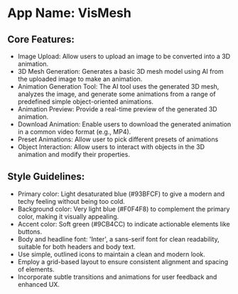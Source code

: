 # **App Name**: VisMesh

## Core Features:

- Image Upload: Allow users to upload an image to be converted into a 3D animation.
- 3D Mesh Generation: Generates a basic 3D mesh model using AI from the uploaded image to make an animation.
- Animation Generation Tool: The AI tool uses the generated 3D mesh, analyzes the image, and generate some animations from a range of predefined simple object-oriented animations.
- Animation Preview: Provide a real-time preview of the generated 3D animation.
- Download Animation: Enable users to download the generated animation in a common video format (e.g., MP4).
- Preset Animations: Allow user to pick different presets of animations
- Object Interaction: Allow users to interact with objects in the 3D animation and modify their properties.

## Style Guidelines:

- Primary color: Light desaturated blue (#93BFCF) to give a modern and techy feeling without being too cold.
- Background color: Very light blue (#F0F4F8) to complement the primary color, making it visually appealing.
- Accent color: Soft green (#9CB4CC) to indicate actionable elements like buttons.
- Body and headline font: 'Inter', a sans-serif font for clean readability, suitable for both headers and body text.
- Use simple, outlined icons to maintain a clean and modern look.
- Employ a grid-based layout to ensure consistent alignment and spacing of elements.
- Incorporate subtle transitions and animations for user feedback and enhanced UX.